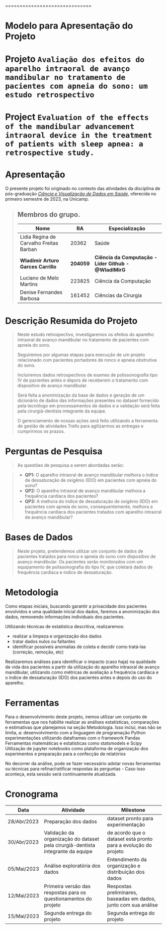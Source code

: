 ==============================

# Modelo para Apresentação do Projeto

# Projeto `Avaliação dos efeitos do aparelho intraoral de avanço mandibular no tratamento de pacientes com apneia do sono: um estudo retrospectivo`

# Project `Evaluation of the effects of the mandibular advancement intraoral device in the treatment of patients with sleep apnea: a retrospective study.`

# Apresentação

O presente projeto foi originado no contexto das atividades da disciplina de pós-graduação [*Ciência e Visualização de Dados em Saúde*](https://github.com/datasci4health/home), oferecida no primeiro semestre de 2023, na Unicamp.

> ## **Membros do grupo.**
> |**Nome**  | **RA** | **Especialização**|
> |--|--|--|
> | Lidia Regina de Carvalho Freitas Barban  | 20362  | Saúde|
> | **Wladimir Arturo Garces Carrillo**  | **204059**  | **Ciência da Computação - Líder Github - @WladIMirG**|
> | Luciano de Melo Martins  | 223825  | Ciência da Computação|
> | Denise Fernandes Barbosa  | 161452  | Ciências da Cirurgia|


# Descrição Resumida do Projeto

> Neste estudo retrospectivo, investigaremos os efeitos do aparelho intraoral de avanço mandibular no tratamento de pacientes com apneia do sono.
>
>Seguiremos por algumas etapas para execução de um projeto relacionado com pacientes portadores de ronco e apneia obstrutiva do sono.
>
>Incluiremos dados retrospectivos de exames de polissonografia tipo IV de pacientes antes e depois de receberem o tratamento com dispositivo de avanço mandibular. 
>
>Será feita a anonimização da base de dados e geração de um dicionário de dados das informações presentes no dataset fornecido pela tecnólogo em processamentos de dados e a validação será feita pela cirurgiã-dentista integrante da equipe.
>
>O gerenciamento de nossas ações será feito utilizando a ferramenta de gestão de atividades Trello para agilizarmos as entregas e cumprirmos os prazos. 


# Perguntas de Pesquisa
> As questões de pesquisa a serem abordadas serão:

> - **QP1:** O aparelho intraoral de avanço mandibular melhora o índice de dessaturação de oxigênio (IDO) em pacientes com apneia do sono?
> - **QP2:** O aparelho intraoral de avanço mandibular melhora a frequência cardíaca dos pacientes?
> - **QP3:** A melhora do índice de dessaturação de oxigênio (IDO) em pacientes com apneia do sono, consequentemente, melhora a frequência cardíaca dos pacientes tratados com aparelho intraoral de avanço mandibular?

# Bases de Dados

> Neste projeto, pretendemos utilizar um conjunto de dados de pacientes tratados para ronco e apneia do sono com dispositivo de avanço mandibular. Os pacientes serão monitorados com um equipamento de polissonografia do tipo IV, que coletará dados de frequência cardíaca e índice de dessaturação.

# Metodologia

Como etapas iniciais, buscando garantir a privacidade dos pacientes envolvidos e uma qualidade inicial dos dados, faremos a anonimização dos dados, removendo informações individuais dos pacientes.

Utilizando técnicas de estatística descritiva, realizaremos:

- realizar a limpeza e organização dos dados
- tratar dados nulos ou faltantes
- identificar possíveis anomalias de coleta e decidir como tratá-las (correção, remoção, etc)

Realizaremos análises para identificar o impacto (caso haja) na qualidade de vida dos pacientes a partir da utilização do aparelho intraoral de avanço mandibular, utilizando como métricas de avaliação a frequência cardíaca e o índice de dessaturação (IDO) dos pacientes antes e depois do uso do aparelho.

# Ferramentas

Para o desenvolvimento deste projeto, iremos utilizar um conjunto de ferramentas que nos habilite realizar as análises estatísticas, comparações e estimativas que planejamos na seção Metodologia. Isso inclui, mas não se limita, a:
desenvolvimento com a linguagem de programação Python
experimentações utilizando dataframes com o framework Pandas
Ferramentas matemáticas e estatísticas como statsmodels e Scipy
Utilização de jupyter notebooks como plataforma de organização dos experimentos e preparação para a confecção de relatórios

No decorrer da análise, pode se fazer necessário adotar novas ferramentas ou técnicas para refinar/ratificar respostas às perguntas - Caso isso aconteça, esta sessão será continuamente atualizada.

# Cronograma

|Data|Atividade|Milestone|
|---|---|---|
|28/Abr/2023|Preparação dos dados|dataset pronto para experimentação|
|30/Abr/2023|Validação da organização do dataset pela cirurgiã-dentista integrante da equipe|de acordo que o dataset está pronto para a evolução do projeto|
|05/Mai/2023|Análise exploratória dos dados|Entendimento da organização e distribuição dos dados|
|12/Mai/2023|Primeira versão das respostas para os questionamentos do projeto|Respostas preliminares, baseadas em dados, junto com sua análise|
|15/Mai/2023|Segunda entrega do projeto|Segunda entrega do projeto|


